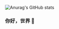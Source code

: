 ![Anurag's GitHub stats](https://github-readme-stats.vercel.app/api?username=liyihang&show_icons=true&theme=radical)
### 你好，世界 👋
